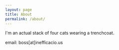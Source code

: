 ```yaml
---
layout: page
title: About
permalink: /about/
---
```


I'm an actual stack of four cats wearing a trenchcoat.

email: boss[at]inefficacio.us
